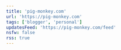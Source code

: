 ```yaml
---
title: 'pig-monkey.com'
url: 'https://pig-monkey.com'
tags: ['blogger', 'personal']
updatesFeed: 'https://pig-monkey.com/feed'
nsfw: false
rss: true
---
```


